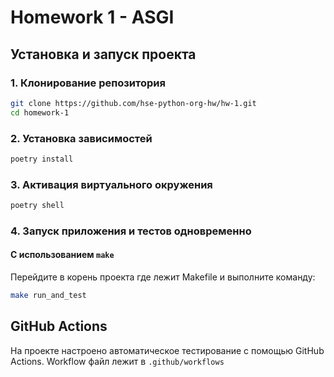 # Homework 1 - ASGI

## Установка и запуск проекта

### 1. Клонирование репозитория

```bash
git clone https://github.com/hse-python-org-hw/hw-1.git
cd homework-1
```

### 2. Установка зависимостей

```bash
poetry install
```

### 3. Активация виртуального окружения

```bash
poetry shell
```

### 4. Запуск приложения и тестов одновременно

#### С использованием `make`

Перейдите в корень проекта где лежит Makefile и выполните команду:

```bash
make run_and_test
```

## GitHub Actions
На проекте настроено автоматическое тестирование с помощью GitHub Actions. Workflow файл лежит в `.github/workflows`